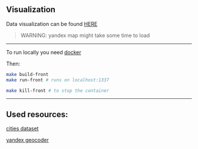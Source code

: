 Visualization
---
Data visualization can be found [HERE](https://dsba.herokuapp.com)
> WARNING: yandex map might take some time to load
---

To run locally you need [docker](https://www.docker.com/)

Then:
```bash
make build-front
make run-front # runs on localhost:1337

make kill-front # to stop the container
```


---

Used resources:
---


[cities dataset](https://github.com/datasets/world-cities?files=1)

[yandex geocoder](https://tech.yandex.com/maps/jsapi/doc/2.1/quick-start/index-docpage/)